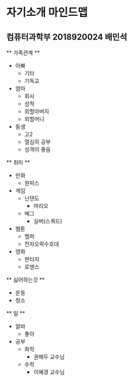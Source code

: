# 자기소개 마인드맵
## 컴퓨터과학부 2018920024 배민석

** 가족관계 **
  * 아빠
    * 기타
    * 기독교
  * 엄마 
    * 회사
    * 성적
    * 외할아버지
    * 외할머니
  * 동생
    * 고2
    * 열심히 공부
    * 성격이 좋음

** 취미 **
  * 만화
    * 원피스
  * 게임
    * 닌텐도
      * 마리오
    * 배그
      * 실버(스쿼드)
  * 웹툰
    * 헬퍼
    * 전자오락수호대
  * 영화
    * 판타지
    * 로맨스
 
 ** 싫어하는것 **
  * 운동
  * 청소
  
** 일 **
  * 알바
    * 좋아
  * 공부
    * 화학
      * 권해두 교수님
    * 수학
      * 이혜경 교수님
